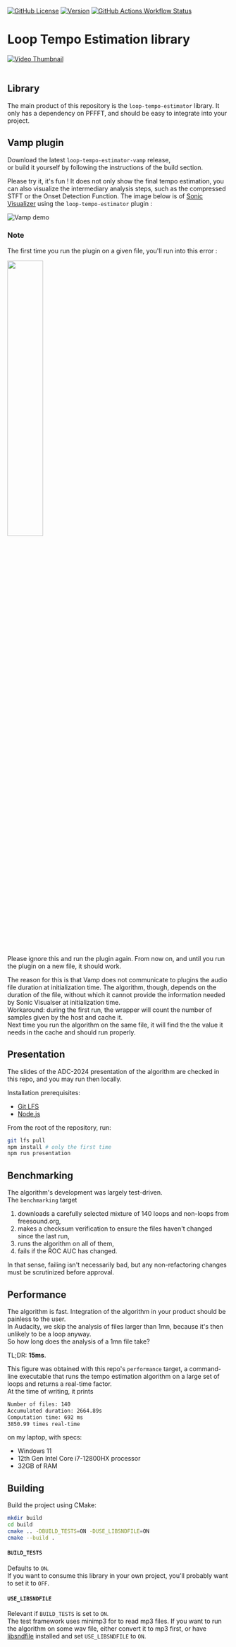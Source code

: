 [![GitHub License](https://img.shields.io/github/license/saintmatthieu/loop-tempo-estimator)](https://github.com/saintmatthieu/loop-tempo-estimator/blob/main/LICENSE)
[![Version](https://img.shields.io/github/v/release/saintmatthieu/loop-tempo-estimator)](https://github.com/saintmatthieu/loop-tempo-estimator/releases/latest)
[![GitHub Actions Workflow Status](https://img.shields.io/github/actions/workflow/status/saintmatthieu/loop-tempo-estimator/vamp-plugin.yml?logo=audacity&label=vamp-plugin)](https://github.com/saintmatthieu/loop-tempo-estimator/actions/workflows/vamp-plugin.yml)

# Loop Tempo Estimation library

<a href="https://www.youtube.com/watch?v=yMbewdnupwU" target="_blank" style="position:relative; display:inline-block;">
  <img src="./ADC-2024/An%20Efficient%20Open-Source%20C++%20Loop%20Classifier%20and%20Tempo%20Estimator_TitleCard.png - YT.png" alt="Video Thumbnail" style="position:relative;"/>
</a>
<br/>
<br/>

## Library

The main product of this repository is the `loop-tempo-estimator` library. It only has a dependency on PFFFT, and should be easy to integrate into your project.

## Vamp plugin

Download the latest `loop-tempo-estimator-vamp` release,<br />or build it yourself by following the instructions of the build section.

Please try it, it's fun ! It does not only show the final tempo estimation, you can also visualize the intermediary analysis steps, such as the compressed STFT or the Onset Detection Function. The image below is of [Sonic Visualizer](https://sonicvisualiser.org/) using the `loop-tempo-estimator` plugin :

![Vamp demo](./ADC-2024/sonic-visualiser.png)

### Note

The first time you run the plugin on a given file, you'll run into this error :

<img src="./ADC-2024/sonic-visualiser-layer-generation-failed.png" width=40%>

Please ignore this and run the plugin again. From now on, and until you run the plugin on a new file, it should work.

The reason for this is that Vamp does not communicate to plugins the audio file duration at initialization time. The algorithm, though, depends on the duration of the file, without which it cannot provide the information needed by Sonic Visualser at initialization time.<br />
Workaround: during the first run, the wrapper will count the number of samples given by the host and cache it.<br />
Next time you run the algorithm on the same file, it will find the the value it needs in the cache and should run properly.

## Presentation

The slides of the ADC-2024 presentation of the algorithm are checked in this repo, and you may run then locally.

Installation prerequisites:
* [Git LFS](https://git-lfs.github.com)
* [Node.js](https://nodejs.org/fr)

From the root of the repository, run:

```sh
git lfs pull
npm install # only the first time
npm run presentation
```

## Benchmarking

The algorithm's development was largely test-driven.<br/>
The `benchmarking` target

1. downloads a carefully selected mixture of 140 loops and non-loops from freesound.org,
2. makes a checksum verification to ensure the files haven't changed since the last run,
3. runs the algorithm on all of them,
4. fails if the ROC AUC has changed.

In that sense, failing isn't necessarily bad, but any non-refactoring changes must be scrutinized before approval.

## Performance

The algorithm is fast. Integration of the algorithm in your product should be painless to the user.<br/>In Audacity, we skip the analysis of files larger than 1mn, because it's then unlikely to be a loop anyway.<br/>So how long does the analysis of a 1mn file take?

TL;DR: **15ms**.

This figure was obtained with this repo's `performance` target, a command-line executable that runs the tempo estimation algorithm on a large set of loops and returns a real-time factor.<br/>At the time of writing, it prints

```sh
Number of files: 140
Accumulated duration: 2664.89s
Computation time: 692 ms
3850.99 times real-time
```

on my laptop, with specs:

- Windows 11
- 12th Gen Intel Core i7-12800HX processor
- 32GB of RAM

## Building

Build the project using CMake:

```sh
mkdir build
cd build
cmake .. -DBUILD_TESTS=ON -DUSE_LIBSNDFILE=ON
cmake --build .
```

#### `BUILD_TESTS`

Defaults to `ON`.<br/>If you want to consume this library in your own project, you'll probably want to set it to `OFF`.

#### `USE_LIBSNDFILE`

Relevant if `BUILD_TESTS` is set to `ON`.<br/>
The test framework uses minimp3 for to read mp3 files. If you want to run the algorithm on some wav file, either convert it to mp3 first, or have [libsndfile](https://github.com/libsndfile/libsndfile) installed and set `USE_LIBSNDFILE` to `ON`.
